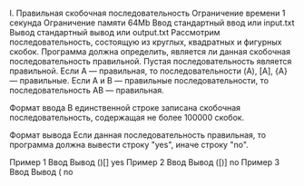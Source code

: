 I. Правильная скобочная последовательность
Ограничение времени	1 секунда
Ограничение памяти	64Mb
Ввод	стандартный ввод или input.txt
Вывод	стандартный вывод или output.txt
Рассмотрим последовательность, состоящую из круглых, квадратных и фигурных скобок. Программа должна определить, является ли данная скобочная последовательность правильной. Пустая последовательность является правильной. Если A — правильная, то последовательности (A), [A], {A} — правильные. Если A и B — правильные последовательности, то последовательность AB — правильная.

Формат ввода
В единственной строке записана скобочная последовательность, содержащая не более 100000 скобок.

Формат вывода
Если данная последовательность правильная, то программа должна вывести строку "yes", иначе строку "no".

Пример 1
Ввод	Вывод
()[]
yes
Пример 2
Ввод	Вывод
([)]
no
Пример 3
Ввод	Вывод
(
no